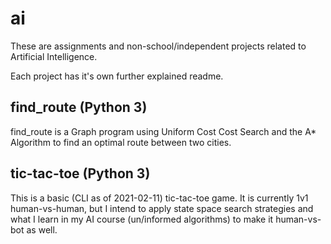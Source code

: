 # ai

These are assignments and non-school/independent projects related to Artificial Intelligence.

Each project has it's own further explained readme.

## find_route (Python 3)

find_route is a Graph program using Uniform Cost Cost Search and the A* Algorithm to find an optimal route between two cities.

## tic-tac-toe (Python 3)

This is a basic (CLI as of 2021-02-11) tic-tac-toe game. It is currently 1v1 human-vs-human, but I intend to apply state space search strategies and what I learn in my AI course (un/informed algorithms) to make it human-vs-bot as well.
